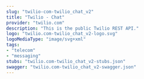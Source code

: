 ```yaml
---
slug: "twilio-com-twilio_chat_v2"
title: "Twilio - Chat"
provider: "twilio.com"
description: "This is the public Twilio REST API."
logo: "twilio.com-twilio_chat_v2-logo.svg"
logoMediaType: "image/svg+xml"
tags:
- "telecom"
- "messaging"
stubs: "twilio.com-twilio_chat_v2-stubs.json"
swagger: "twilio.com-twilio_chat_v2-swagger.json"
---
```

